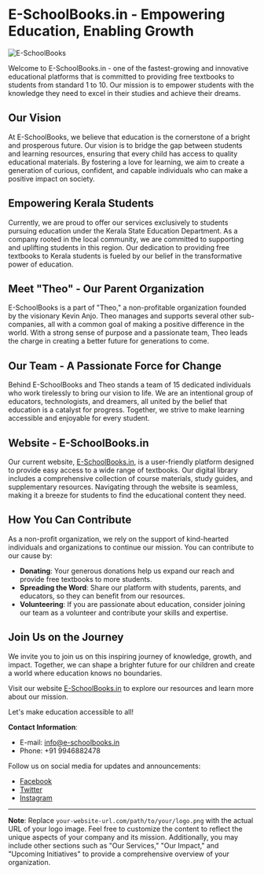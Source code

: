 # E-SchoolBooks.in - Empowering Education, Enabling Growth

![E-SchoolBooks](https://your-website-url.com/path/to/your/logo.png)

Welcome to E-SchoolBooks.in - one of the fastest-growing and innovative educational platforms that is committed to providing free textbooks to students from standard 1 to 10. Our mission is to empower students with the knowledge they need to excel in their studies and achieve their dreams.

## Our Vision

At E-SchoolBooks, we believe that education is the cornerstone of a bright and prosperous future. Our vision is to bridge the gap between students and learning resources, ensuring that every child has access to quality educational materials. By fostering a love for learning, we aim to create a generation of curious, confident, and capable individuals who can make a positive impact on society.

## Empowering Kerala Students

Currently, we are proud to offer our services exclusively to students pursuing education under the Kerala State Education Department. As a company rooted in the local community, we are committed to supporting and uplifting students in this region. Our dedication to providing free textbooks to Kerala students is fueled by our belief in the transformative power of education.

## Meet "Theo" - Our Parent Organization

E-SchoolBooks is a part of "Theo," a non-profitable organization founded by the visionary Kevin Anjo. Theo manages and supports several other sub-companies, all with a common goal of making a positive difference in the world. With a strong sense of purpose and a passionate team, Theo leads the charge in creating a better future for generations to come.

## Our Team - A Passionate Force for Change

Behind E-SchoolBooks and Theo stands a team of 15 dedicated individuals who work tirelessly to bring our vision to life. We are an intentional group of educators, technologists, and dreamers, all united by the belief that education is a catalyst for progress. Together, we strive to make learning accessible and enjoyable for every student.

## Website - E-SchoolBooks.in

Our current website, [E-SchoolBooks.in](https://www.e-schoolbooks.in), is a user-friendly platform designed to provide easy access to a wide range of textbooks. Our digital library includes a comprehensive collection of course materials, study guides, and supplementary resources. Navigating through the website is seamless, making it a breeze for students to find the educational content they need.

## How You Can Contribute

As a non-profit organization, we rely on the support of kind-hearted individuals and organizations to continue our mission. You can contribute to our cause by:

- **Donating**: Your generous donations help us expand our reach and provide free textbooks to more students.
- **Spreading the Word**: Share our platform with students, parents, and educators, so they can benefit from our resources.
- **Volunteering**: If you are passionate about education, consider joining our team as a volunteer and contribute your skills and expertise.

## Join Us on the Journey

We invite you to join us on this inspiring journey of knowledge, growth, and impact. Together, we can shape a brighter future for our children and create a world where education knows no boundaries.

Visit our website [E-SchoolBooks.in](https://www.e-schoolbooks.in) to explore our resources and learn more about our mission.

Let's make education accessible to all!

**Contact Information**:
- E-mail: [info@e-schoolbooks.in](mailto:info@e-schoolbooks.in)
- Phone: +91 9946882478

Follow us on social media for updates and announcements:
- [Facebook](https://www.facebook.com/e-schoolbooks)
- [Twitter](https://www.twitter.com/e-schoolbooks)
- [Instagram](https://www.instagram.com/e-schoolbooks)

---

**Note**: Replace `your-website-url.com/path/to/your/logo.png` with the actual URL of your logo image. Feel free to customize the content to reflect the unique aspects of your company and its mission. Additionally, you may include other sections such as "Our Services," "Our Impact," and "Upcoming Initiatives" to provide a comprehensive overview of your organization.
